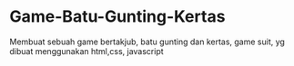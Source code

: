 # Game-Batu-Gunting-Kertas
Membuat sebuah game bertakjub, batu gunting dan kertas, game suit, yg dibuat menggunakan html,css, javascript
